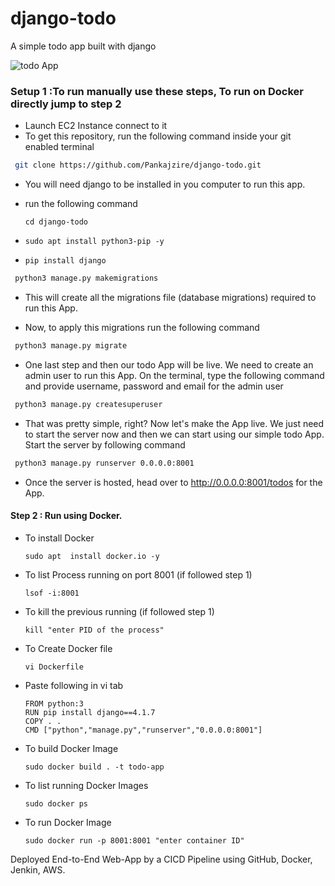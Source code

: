 # django-todo
A simple todo app built with django

![todo App](https://raw.githubusercontent.com/shreys7/django-todo/develop/staticfiles/todoApp.png)
### Setup 1 :To run manually use these steps, To run on Docker directly jump to step 2




* Launch EC2 Instance connect to it 
* To get this repository, run the following command inside your git enabled terminal
```bash
 git clone https://github.com/Pankajzire/django-todo.git
```
* You will need django to be installed in you computer to run this app. 

* run the following command

      cd django-todo   
*
      sudo apt install python3-pip -y
*      
      pip install django
     
```bash
 python3 manage.py makemigrations
```

* This will create all the migrations file (database migrations) required to run this App.

* Now, to apply this migrations run the following command
```bash
 python3 manage.py migrate
```

* One last step and then our todo App will be live. We need to create an admin user to run this App. On the terminal, type the following command and provide username, password and email for the admin user
```bash
 python3 manage.py createsuperuser
```

* That was pretty simple, right? Now let's make the App live. We just need to start the server now and then we can start using our simple todo App. Start the server by following command

```bash
 python3 manage.py runserver 0.0.0.0:8001
```

* Once the server is hosted, head over to http://0.0.0.0:8001/todos for the App.

#### Step 2 : Run using Docker. 

* To install Docker

      sudo apt  install docker.io -y

* To list Process running on port 8001 (if followed step 1)
    
      lsof -i:8001
    
* To kill the previous running (if followed step 1)

      kill "enter PID of the process"
    
* To Create Docker file

      vi Dockerfile

* Paste following in vi tab

      FROM python:3
      RUN pip install django==4.1.7
      COPY . .
      CMD ["python","manage.py","runserver","0.0.0.0:8001"]

* To build Docker Image

      sudo docker build . -t todo-app

* To list running Docker Images

      sudo docker ps
      
* To run Docker Image

      sudo docker run -p 8001:8001 "enter container ID"


Deployed End-to-End Web-App by a CICD Pipeline using GitHub, Docker, Jenkin, AWS.  



  
